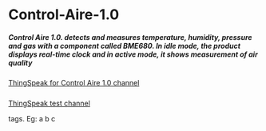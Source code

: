 # Control-Aire-1.0

#####  Control Aire 1.0. detects and measures temperature, humidity, pressure and gas with a component called BME680. In idle mode, the product displays real-time clock and in active mode, it shows measurement of air quality
[ThingSpeak for Control Aire 1.0 channel](https://thingspeak.com/channels/1222961/private_show "ThingSpeak test channel")
#####

[ThingSpeak test channel](https://thingspeak.com/channels/1223435/private_show "ThingSpeak test channel")

tags.
Eg:
a 
b 
c


